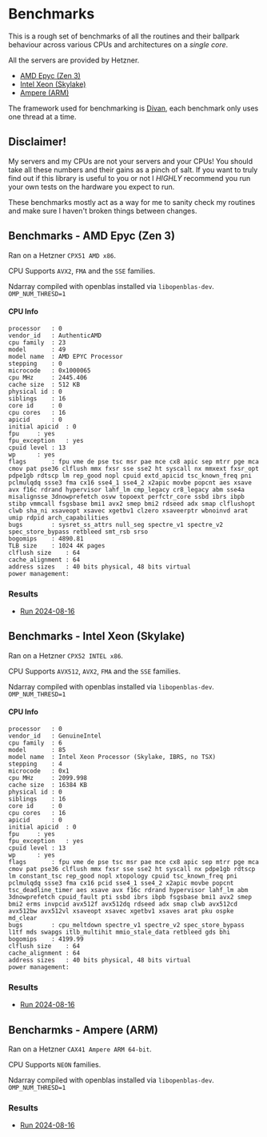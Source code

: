 # Benchmarks

This is a rough set of benchmarks of all the routines and their ballpark behaviour across various
CPUs and architectures on a _single core_.

All the servers are provided by Hetzner.

- [AMD Epyc (Zen 3)](#benchmarks---amd-epyc-zen-3)
- [Intel Xeon (Skylake)](#benchmarks---intel-xeon-skylake)
- [Ampere (ARM)](#bencharmks---ampere-arm)

The framework used for benchmarking is [Divan](https://github.com/nvzqz/divan), each benchmark
only uses one thread at a time.

## Disclaimer!

My servers and my CPUs are not your servers and your CPUs! You should take all these numbers and
their gains as a pinch of salt. If you want to truly find out if this library is useful to you or not
I _HIGHLY_ recommend you run your own tests on the hardware you expect to run.

These benchmarks mostly act as a way for me to sanity check my routines and make sure I haven't
broken things between changes.


## Benchmarks - AMD Epyc (Zen 3)

Ran on a Hetzner `CPX51 AMD x86`.

CPU Supports `AVX2`, `FMA` and the `SSE` families.

Ndarray compiled with openblas installed via `libopenblas-dev`.
`OMP_NUM_THRESD=1`

#### CPU Info

```
processor	: 0
vendor_id	: AuthenticAMD
cpu family	: 23
model		: 49
model name	: AMD EPYC Processor
stepping	: 0
microcode	: 0x1000065
cpu MHz		: 2445.406
cache size	: 512 KB
physical id	: 0
siblings	: 16
core id		: 0
cpu cores	: 16
apicid		: 0
initial apicid	: 0
fpu		: yes
fpu_exception	: yes
cpuid level	: 13
wp		: yes
flags		: fpu vme de pse tsc msr pae mce cx8 apic sep mtrr pge mca cmov pat pse36 clflush mmx fxsr sse sse2 ht syscall nx mmxext fxsr_opt pdpe1gb rdtscp lm rep_good nopl cpuid extd_apicid tsc_known_freq pni pclmulqdq ssse3 fma cx16 sse4_1 sse4_2 x2apic movbe popcnt aes xsave avx f16c rdrand hypervisor lahf_lm cmp_legacy cr8_legacy abm sse4a misalignsse 3dnowprefetch osvw topoext perfctr_core ssbd ibrs ibpb stibp vmmcall fsgsbase bmi1 avx2 smep bmi2 rdseed adx smap clflushopt clwb sha_ni xsaveopt xsavec xgetbv1 clzero xsaveerptr wbnoinvd arat umip rdpid arch_capabilities
bugs		: sysret_ss_attrs null_seg spectre_v1 spectre_v2 spec_store_bypass retbleed smt_rsb srso
bogomips	: 4890.81
TLB size	: 1024 4K pages
clflush size	: 64
cache_alignment	: 64
address sizes	: 40 bits physical, 48 bits virtual
power management:
```

### Results

- [Run 2024-08-16](benchmark-runs/hetzner-cpx51-amd-cfavml-v0_2_0-2024-08-16.txt)


## Benchmarks - Intel Xeon (Skylake)

Ran on a Hetzner `CPX52 INTEL x86`.

CPU Supports `AVX512`, `AVX2`, `FMA` and the `SSE` families.

Ndarray compiled with openblas installed via `libopenblas-dev`.
`OMP_NUM_THRESD=1`

#### CPU Info

```
processor	: 0
vendor_id	: GenuineIntel
cpu family	: 6
model		: 85
model name	: Intel Xeon Processor (Skylake, IBRS, no TSX)
stepping	: 4
microcode	: 0x1
cpu MHz		: 2099.998
cache size	: 16384 KB
physical id	: 0
siblings	: 16
core id		: 0
cpu cores	: 16
apicid		: 0
initial apicid	: 0
fpu		: yes
fpu_exception	: yes
cpuid level	: 13
wp		: yes
flags		: fpu vme de pse tsc msr pae mce cx8 apic sep mtrr pge mca cmov pat pse36 clflush mmx fxsr sse sse2 ht syscall nx pdpe1gb rdtscp lm constant_tsc rep_good nopl xtopology cpuid tsc_known_freq pni pclmulqdq ssse3 fma cx16 pcid sse4_1 sse4_2 x2apic movbe popcnt tsc_deadline_timer aes xsave avx f16c rdrand hypervisor lahf_lm abm 3dnowprefetch cpuid_fault pti ssbd ibrs ibpb fsgsbase bmi1 avx2 smep bmi2 erms invpcid avx512f avx512dq rdseed adx smap clwb avx512cd avx512bw avx512vl xsaveopt xsavec xgetbv1 xsaves arat pku ospke md_clear
bugs		: cpu_meltdown spectre_v1 spectre_v2 spec_store_bypass l1tf mds swapgs itlb_multihit mmio_stale_data retbleed gds bhi
bogomips	: 4199.99
clflush size	: 64
cache_alignment	: 64
address sizes	: 40 bits physical, 48 bits virtual
power management:
```

### Results

- [Run 2024-08-16](benchmark-runs/hetzner-cx52-intel-cfavml-v0_2_0-2024-08-16.txt)


## Bencharmks - Ampere (ARM)

Ran on a Hetzner `CAX41 Ampere ARM 64-bit`.

CPU Supports `NEON` families.

Ndarray compiled with openblas installed via `libopenblas-dev`.
`OMP_NUM_THRESD=1`

### Results

- [Run 2024-08-16](benchmark-runs/hetzner-cax41-ampere-cfavml-v0_2_0-2024-08-16.txt)